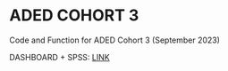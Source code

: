 # ADED COHORT 3
Code and Function for ADED Cohort 3 (September 2023)

DASHBOARD + SPSS:
[LINK](https://docs.google.com/spreadsheets/d/1Bl9Q6wHmHQWg43WdE5vpP1c5eyyzDVhWGoJqi1-vvdI/edit?usp=sharing)
